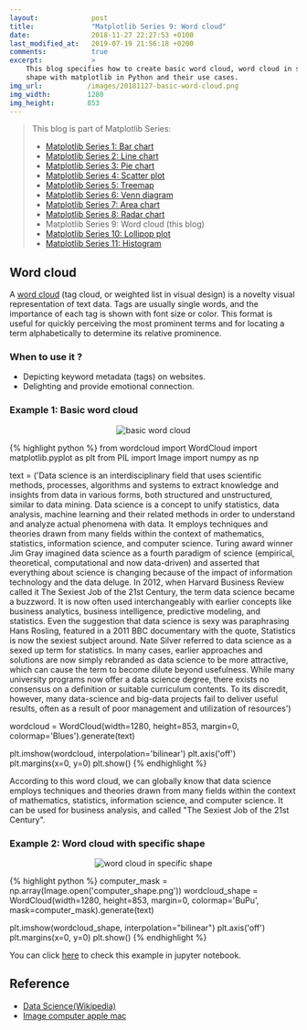 ```yaml
---
layout:             post
title:              "Matplotlib Series 9: Word cloud"
date:               2018-11-27 22:27:53 +0100
last_modified_at:   2019-07-19 21:56:18 +0200
comments:           true
excerpt:            >
    This blog specifies how to create basic word cloud, word cloud in specific
    shape with matplotlib in Python and their use cases.
img_url:           /images/20181127-basic-word-cloud.png
img_width:         1280
img_height:        853
---
```


> This blog is part of Matplotlib Series:
> * [Matplotlib Series 1: Bar chart][series1]
> * [Matplotlib Series 2: Line chart][series2]
> * [Matplotlib Series 3: Pie chart][series3]
> * [Matplotlib Series 4: Scatter plot][series4]
> * [Matplotlib Series 5: Treemap][series5]
> * [Matplotlib Series 6: Venn diagram][series6]
> * [Matplotlib Series 7: Area chart][series7]
> * [Matplotlib Series 8: Radar chart][series8]
> * Matplotlib Series 9: Word cloud (this blog)
> * [Matplotlib Series 10: Lollipop plot][series10]
> * [Matplotlib Series 11: Histogram][series11]

## Word cloud
A [word cloud][word cloud] (tag cloud, or weighted list in visual design) is a
novelty visual representation of text data. Tags are usually single words, and
the importance of each tag is shown with font size or color. This format is
useful for quickly perceiving the most prominent terms and for locating a term
alphabetically to determine its relative prominence.

### When to use it ?
- Depicting keyword metadata (tags) on websites.
- Delighting and provide emotional connection.

### Example 1: Basic word cloud
<p align="center">
  <img alt="basic word cloud"
  src="{{ site.baseurl }}/images/20181127-basic-word-cloud.png"/>
</p>

{% highlight python %}
from wordcloud import WordCloud
import matplotlib.pyplot as plt
from PIL import Image
import numpy as np

text = ('Data science is an interdisciplinary field that uses scientific
methods, processes, algorithms and systems to extract knowledge and insights
from data in various forms, both structured and unstructured, similar to data
mining. Data science is a concept to unify statistics, data analysis, machine
learning and their related methods in order to understand and analyze actual
phenomena with data. It employs techniques and theories drawn from many fields
within the context of mathematics, statistics, information science, and
computer science. Turing award winner Jim Gray imagined data science as a
fourth paradigm of science (empirical, theoretical, computational and now
data-driven) and asserted that everything about science is changing because of
the impact of information technology and the data deluge. In 2012, when Harvard
Business Review called it The Sexiest Job of the 21st Century, the term data
science became a buzzword. It is now often used interchangeably with earlier
concepts like business analytics, business intelligence, predictive modeling,
and statistics. Even the suggestion that data science is sexy was paraphrasing
Hans Rosling, featured in a 2011 BBC documentary with the quote, Statistics is
now the sexiest subject around. Nate Silver referred to data science as a sexed
up term for statistics. In many cases, earlier approaches and solutions are now
simply rebranded as data science to be more attractive, which can cause the
term to become dilute beyond usefulness. While many university programs now
offer a data science degree, there exists no consensus on a definition or
suitable curriculum contents. To its discredit, however, many data-science and
big-data projects fail to deliver useful results, often as a result of poor
management and utilization of resources')

wordcloud = WordCloud(width=1280, height=853, margin=0,
                      colormap='Blues').generate(text)

plt.imshow(wordcloud, interpolation='bilinear')
plt.axis('off')
plt.margins(x=0, y=0)
plt.show()
{% endhighlight %}

According to this word cloud, we can globally know that data science employs
techniques and theories drawn from many fields within the context of
mathematics, statistics, information science, and computer science. It can be
used for business analysis, and called "The Sexiest Job of the 21st Century".

### Example 2: Word cloud with specific shape
<p align="center">
  <img alt="word cloud in specific shape"
  src="{{ site.baseurl }}/images/20181127-shaped-word-cloud.png"/>
</p>

{% highlight python %}
computer_mask = np.array(Image.open('computer_shape.png'))
wordcloud_shape = WordCloud(width=1280, height=853, margin=0,
                            colormap='BuPu',
                            mask=computer_mask).generate(text)

plt.imshow(wordcloud_shape, interpolation="bilinear")
plt.axis('off')
plt.margins(x=0, y=0)
plt.show()
{% endhighlight %}

You can click [here][notebook] to check this example in jupyter notebook.

## Reference
- [Data Science(Wikipedia)][r1]
- [Image computer apple mac][r2]

[word cloud]: https://en.wikipedia.org/wiki/Tag_cloud
[notebook]: https://github.com/jingwen-z/python-playground/blob/master/python_for_data_analysis/plotting_and_visualization/word_cloud.ipynb
[r1]: https://en.wikipedia.org/wiki/Data_science
[r2]: https://pixabay.com/en/imac-computer-apple-mac-calculator-1999640/
[series1]: https://jingwen-z.github.io/data-viz-with-matplotlib-series1-bar-chart/
[series2]: https://jingwen-z.github.io/data-viz-with-matplotlib-series2-line-chart/
[series3]: https://jingwen-z.github.io/data-viz-with-matplotlib-series3-pie-chart/
[series4]: https://jingwen-z.github.io/data-viz-with-matplotlib-series4-scatter-plot/
[series5]: https://jingwen-z.github.io/data-viz-with-matplotlib-series5-treemap/
[series6]: https://jingwen-z.github.io/data-viz-with-matplotlib-series6-venn-diagram/
[series7]: https://jingwen-z.github.io/data-viz-with-matplotlib-series7-area-chart/
[series8]: https://jingwen-z.github.io/data-viz-with-matplotlib-series8-radar-chart/
[series10]: https://jingwen-z.github.io/data-viz-with-matplotlib-series10-lollipop-plot/
[series11]: https://jingwen-z.github.io/data-viz-with-matplotlib-series11-histogram/